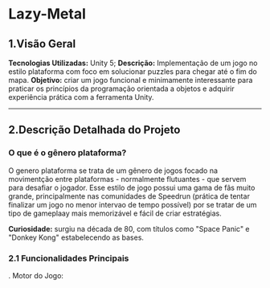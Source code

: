 # Lazy-Metal

## **1.Visão Geral**
**Tecnologias Utilizadas:** Unity 5;
**Descrição:** Implementação de um jogo no estilo plataforma com foco em solucionar puzzles para chegar até o fim do mapa.
**Objetivo:** criar um jogo funcional e minimamente interessante para praticar os princípios da programação orientada a objetos e adquirir experiência prática com a ferramenta Unity.

***

## **2.Descrição Detalhada do Projeto**

### **O que é o gênero plataforma?**

O genero plataforma se trata de um gênero de jogos focado na movimentção entre plataformas - normalmente flutuantes - que servem para desafiar o jogador. Esse estilo de jogo possui uma gama de fãs muito grande, 
principalmente nas comunidades de Speedrun (prática de tentar finalizar um jogo no menor intervao de tempo possível) por se tratar de um tipo de gameplaay mais memorizável e fácil de criar estratégias.

**Curiosidade:** surgiu na década de 80, com títulos como "Space Panic" e "Donkey Kong" estabelecendo as bases.

### **2.1 Funcionalidades Principais**

. Motor do Jogo:
